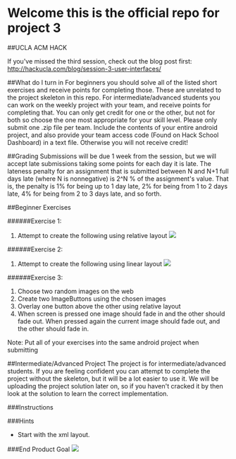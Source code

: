 # Welcome this is the official repo for project 3
##UCLA ACM HACK

If you've missed the third session, check out the blog post first: http://hackucla.com/blog/session-3-user-interfaces/

##What do I turn in
For beginners you should solve all of the listed short exercises and receive points for completing those. These are unrelated to the project skeleton in this repo. For intermediate/advanced students you can work on the weekly project with your team, and receive points for completing that. You can only get credit for one or the other, but not for both so choose the one most appropriate for your skill level. Please only submit one .zip file per team. Include the contents of your entire android project, and also provide your team access code (Found on Hack School Dashboard) in a text file. Otherwise you will not receive credit! 

##Grading
Submissions will be due 1 week from the session, but we will accept late submissions taking some points for each day it is late. The lateness penalty for an assignment that is submitted between N and N+1 full days late (where N is nonnegative) is 2^N % of the assignment's value. That is, the penalty is 1% for being up to 1 day late, 2% for being from 1 to 2 days late, 4% for being from 2 to 3 days late, and so forth.

##Beginner Exercises

######Exercise 1:
1. Attempt to create the following using relative layout
![](https://s3-us-west-1.amazonaws.com/acm-hack-ghost/2017/02/Exercise-week-3-part-2_nexus5x-portrait--1-.png)

######Exercise 2:
1. Attempt to create the following using linear layout
![](https://s3-us-west-1.amazonaws.com/acm-hack-ghost/2017/02/Exercise-week-3_nexus5x-portrait.png)

######Exercise 3:
1. Choose two random images on the web
2. Create two ImageButtons using the chosen images
3. Overlay one button above the other using relative layout
4. When screen is pressed one image should fade in and the other should fade out. When pressed again the current image should fade out, and the other should fade in.

Note: Put all of your exercises into the same android project when submitting

##Intermediate/Advanced Project
The project is for intermediate/advanced students. If you are feeling confident you can attempt to 
complete the project without the skeleton, but it will be a lot easier to use it. We will be uploading the project solution later on, so if you haven't cracked it by then look at the solution to learn the correct implementation.

###Instructions

###Hints
* Start with the xml layout. 

###End Product Goal
![](https://s3-us-west-1.amazonaws.com/acm-hack-ghost/2017/02/Tic-Tac-Toe_nexus5x-portrait--1-.png)
